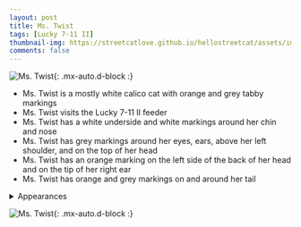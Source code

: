 ```yaml
---
layout: post 
title: Ms. Twist
tags: [Lucky 7-11 II]
thumbnail-img: https://streetcatlove.github.io/hellostreetcat/assets/img/ms_twist.png
comments: false
---
```


![Ms. Twist](https://streetcatlove.github.io/hellostreetcat/assets/img/ms_twist.png){: .mx-auto.d-block :}

* Ms. Twist is a mostly white calico cat with orange and grey tabby markings
* Ms. Twist visits the Lucky 7-11 II feeder
* Ms. Twist has a white underside and white markings around her chin and nose
* Ms. Twist has grey markings around her eyes, ears, above her left shoulder, and on the top of her head
* Ms. Twist has an orange marking on the left side of the back of her head and on the tip of her right ear
* Ms. Twist has orange and grey markings on and around her tail

<details>
<summary>Appearances</summary>
<ul>
	<li><a href="https://youtu.be/jVh0BLVcV48?si=XbobsUth-2FDBtdH">8/19/24 09:44</a></li>
	<li><a href="https://youtu.be/fzMttqN54sw?si=VMOCb555YPgNlewO&t=104">8/20/24 02:04</a></li>
</ul>
</details>

![Ms. Twist](https://streetcatlove.github.io/hellostreetcat/assets/img/ms_twist0.png){: .mx-auto.d-block :}
